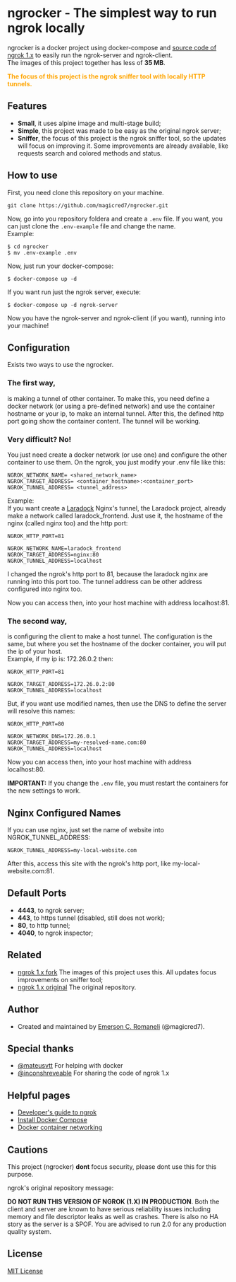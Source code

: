 # ngrocker - The simplest way to run ngrok locally

ngrocker is a docker project using docker-compose and [source code of ngrok 1.x](https://github.com/magicred7/ngrok/) to easily run the ngrok-server and ngrok-client. <br/>
The images of this project together has less of **35 MB**.

<strong style="color: orange">The focus of this project is the ngrok sniffer tool with locally HTTP tunnels.</strong>

## Features
- **Small**, it uses alpine image and multi-stage build;
- **Simple**, this project was made to be easy as the original ngrok server;
- **Sniffer**, the focus of this project is the ngrok sniffer tool, so the updates will focus on improving it. Some improvements are already available, like requests search and colored methods and status.

## How to use
First, you need clone this repository on your machine.

    git clone https://github.com/magicred7/ngrocker.git

Now, go into you repository foldera and create a `.env` file. If you want, you can just clone the `.env-example` file and change the name. <br/>
Example:

    $ cd ngrocker
    $ mv .env-example .env

Now, just run your docker-compose:

    $ docker-compose up -d

If you want run just the ngrok server, execute:

    $ docker-compose up -d ngrok-server

Now you have the ngrok-server and ngrok-client (if you want), running into your machine!

## Configuration

Exists two ways to use the ngrocker.

### The first way,
is making a tunnel of other container. To make this, you need define a docker network (or using a pre-defined network) and use the container hostname or your ip, to make an internal tunnel. After this, the defined http port going show the container content. The tunnel will be working.<br/>

### Very difficult? No!<br/>
You just need create a docker network (or use one) and configure the other container to use them. On the ngrok, you just modify your .env file like this:

    NGROK_NETWORK_NAME= <shared_network_name>
    NGROK_TARGET_ADDRESS= <container_hostname>:<container_port>
    NGROK_TUNNEL_ADDRESS= <tunnel_address>

Example:<br/>
If you want create a [Laradock](https://github.com/laradock/laradock) Nginx's tunnel, the Laradock project, already make a network called laradock_frontend. Just use it, the hostname of the nginx (called nginx too) and the http port:

    NGROK_HTTP_PORT=81

    NGROK_NETWORK_NAME=laradock_frontend
    NGROK_TARGET_ADDRESS=nginx:80
    NGROK_TUNNEL_ADDRESS=localhost

I changed the ngrok's http port to 81, because the laradock nginx are running into this port too.
The tunnel address can be other address configured into nginx too.

Now you can access then, into your host machine with address localhost:81.

### The second way,
is configuring the client to make a host tunnel. The configuration is the same, but where you set the hostname of the docker container, you will put the ip of your host.<br/>
Example, if my ip is: 172.26.0.2 then:

    NGROK_HTTP_PORT=81

    NGROK_TARGET_ADDRESS=172.26.0.2:80
    NGROK_TUNNEL_ADDRESS=localhost

But, if you want use modified names, then use the DNS to define the server will resolve this names:

    NGROK_HTTP_PORT=80

    NGROK_NETWORK_DNS=172.26.0.1
    NGROK_TARGET_ADDRESS=my-resolved-name.com:80
    NGROK_TUNNEL_ADDRESS=localhost

Now you can access then, into your host machine with address localhost:80.

**IMPORTANT:** If you change the `.env` file, you must restart the containers for the new settings to work.

## Nginx Configured Names

If you can use nginx, just set the name of website into NGROK_TUNNEL_ADDRESS:

    NGROK_TUNNEL_ADDRESS=my-local-website.com

After this, access this site with the ngrok's http port, like my-local-website.com:81.

## Default Ports
- **4443**, to ngrok server;
- **443**, to https tunnel (disabled, still does not work);
- **80**, to http tunnel;
- **4040**, to ngrok inspector;

## Related

- [ngrok 1.x fork](https://github.com/magicred7/ngrok) The images of this project uses this. All updates focus improvements on sniffer tool;
- [ngrok 1.x original](https://github.com/inconshreveable/ngrok) The original repository.

## Author

- Created and maintained by [Emerson C. Romaneli](https://github.com/magicred7) (@magicred7).

## Special thanks

- [@mateusvtt](https://github.com/mateusvtt) For helping with docker
- [@inconshreveable](https://github.com/inconshreveable) For sharing the code of ngrok 1.x

## Helpful pages

- [Developer's guide to ngrok](https://github.com/magicred7/ngrok/blob/master/docs/DEVELOPMENT.md)
- [Install Docker Compose](https://docs.docker.com/compose/install/)
- [Docker container networking](https://docs.docker.com/engine/userguide/networking/#default-networks)

## Cautions

This project (ngrocker) **dont** focus security, please dont use this for this purpose.

ngrok's original repository message:

**DO NOT RUN THIS VERSION OF NGROK (1.X) IN PRODUCTION**. Both the client and server are known to have serious reliability issues including memory and file descriptor leaks as well as crashes. There is also no HA story as the server is a SPOF. You are advised to run 2.0 for any production quality system. 

## License

[MIT License](https://github.com/laradock/laradock/blob/master/LICENSE)
